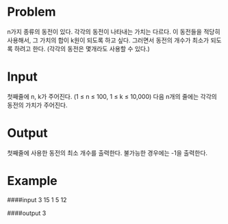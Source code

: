 # Problem
n가지 종류의 동전이 있다. 각각의 동전이 나타내는 가치는 다르다. 이 동전들을 적당히 사용해서, 그 가치의 합이 k원이 되도록 하고 싶다. 그러면서 동전의 개수가 최소가 되도록 하려고 한다. (각각의 동전은 몇개라도 사용할 수 있다.)

# Input
첫째줄에 n, k가 주어진다. (1 ≤ n ≤ 100, 1 ≤ k ≤ 10,000) 다음 n개의 줄에는 각각의 동전의 가치가 주어진다.

# Output
첫째줄에 사용한 동전의 최소 개수를 출력한다. 불가능한 경우에는 -1을 출력한다.

# Example

####input
3 15
1
5
12

####output
3

